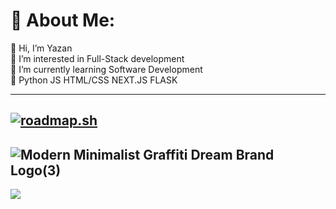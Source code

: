 # 💫 About Me:
👋 Hi, I’m Yazan<br>👀 I’m interested in Full-Stack development<br>🌱 I’m currently learning Software Development<br>💞️ Python JS HTML/CSS NEXT.JS FLASK<br>

---
[![roadmap.sh](https://roadmap.sh/card/tall/652405354c7f3e98be4dada2?variant=dark)](https://roadmap.sh)
---
![Modern Minimalist Graffiti Dream Brand Logo(3)](https://github.com/user-attachments/assets/34277a2b-37fe-45e9-8451-df4020f6cac8)
---
[![](https://visitcount.itsvg.in/api?id=ColdByDefault&icon=5&color=1)](https://visitcount.itsvg.in)


